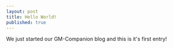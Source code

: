 ```yaml
---
layout: post
title: Hello World!
published: true
---
```


We just started our GM-Companion blog and this is it's first entry!
